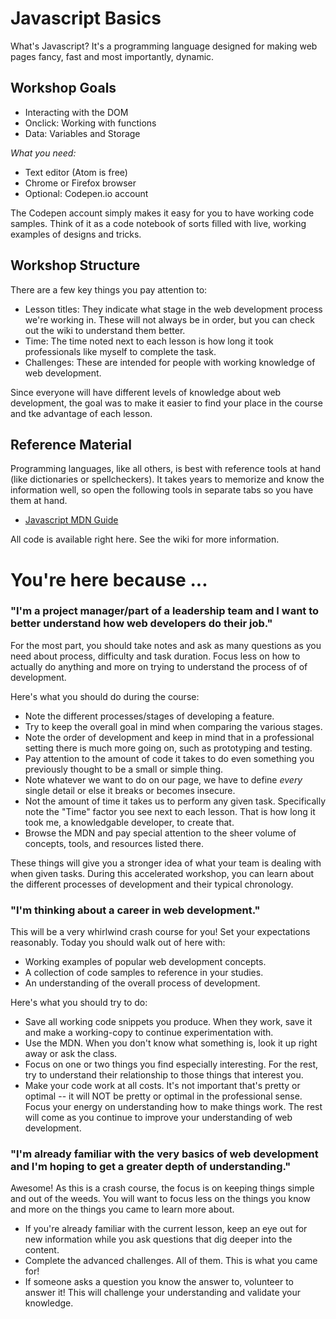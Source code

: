 # Javascript Basics

What's Javascript? It's a programming language designed for making web pages fancy, fast and most importantly, dynamic.

## Workshop Goals
- Interacting with the DOM
- Onclick: Working with functions 
- Data: Variables and Storage

_What you need:_
- Text editor (Atom is free)
- Chrome or Firefox browser
- Optional: Codepen.io account

The Codepen account simply  makes it easy for you to have working code samples. Think of it as a code notebook of sorts filled with live, working examples of designs and tricks.

## Workshop Structure
There are a few key things you pay attention to:

- Lesson titles: They indicate what stage in the web development process we're working in. These will not always be in order, but you can check out the wiki to understand them better.
- Time: The time noted next to each lesson is how long it took professionals like myself to complete the task.
- Challenges: These are intended for people with working knowledge of web development.

Since everyone will have different levels of knowledge about web development, the goal was to make it easier to find your place in the course and tke advantage of each lesson.

## Reference Material
Programming languages, like all others, is best with reference tools at hand (like dictionaries or spellcheckers). It takes years to memorize and know the information well, so open the following tools in separate tabs so you have them at hand.

- [Javascript MDN Guide](https://developer.mozilla.org/en-US/docs/Web/JavaScript/Guide)

All code is available right here. See the wiki for more information.

# You're here because ...

### "I'm a project manager/part of a leadership team and I want to better understand how web developers do their job."

For the most part, you should take notes and ask as many questions as you need about process, difficulty and task duration. Focus less on how to actually do anything and more on trying to understand the process of of development.

Here's what you should do during the course:
- Note the different processes/stages of developing a feature.
- Try to keep the overall goal in mind when comparing the various stages.
- Note the order of development and keep in mind that in a professional setting there is much more going on, such as prototyping and testing.
- Pay attention to the amount of code it takes to do even something you previously thought to be a small or simple thing.
- Note whatever we want to do on our page, we have to define _every_ single detail or else it breaks or becomes insecure.
- Not the amount of time it takes us to perform any given task. Specifically note the "Time" factor you see next to each lesson. That is how long it took me, a knowledgable developer, to create that.
- Browse the MDN and pay special attention to the sheer volume of concepts, tools, and resources listed there.

These things will give you a stronger idea of what your team is dealing with when given tasks. During this accelerated workshop, you can learn about the different processes of development and their typical chronology.

### "I'm thinking about a career in web development."

This will be a very whirlwind crash course for you! Set your expectations reasonably. Today you should walk out of here with:

- Working examples of popular web development concepts.
- A collection of code samples to reference in your studies.
- An understanding of the overall process of development.

 Here's what you should try to do:
- Save all working code snippets you produce. When they work, save it and make a working-copy to continue experimentation with.
- Use the MDN. When you don't know what something is, look it up right away or ask the class.
- Focus on one or two things you find especially interesting. For the rest, try to understand their relationship to those things that interest you.
- Make your code work at all costs. It's not important that's pretty or optimal -- it will NOT be pretty or optimal in the professional sense. Focus your energy on understanding how to make things work. The rest will come as you continue to improve your understanding of web development.

### "I'm already familiar with the very basics of web development and I'm hoping to get a greater depth of understanding."

Awesome! As this is a crash course, the focus is on keeping things simple and out of the weeds. You will want to focus less on the things you know and more on the things you came to learn more about.

- If you're already familiar with the current lesson, keep an eye out for new information while you ask questions that dig deeper into the content.
- Complete the advanced challenges. All of them. This is what you came for!
- If someone asks a question you know the answer to, volunteer to answer it! This will challenge your understanding and validate your knowledge.